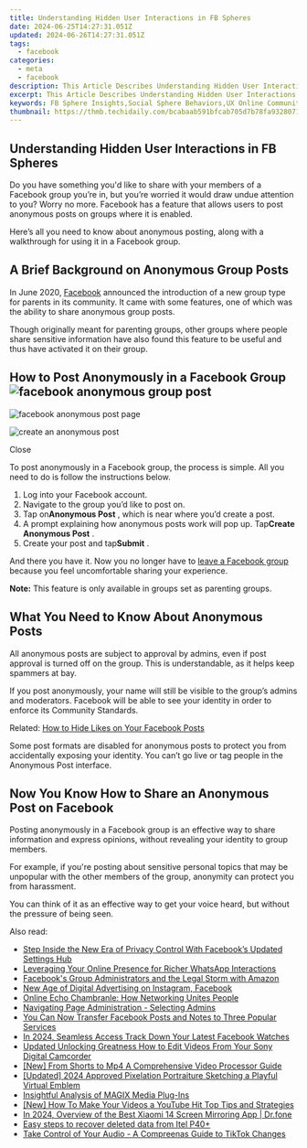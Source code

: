 ```yaml
---
title: Understanding Hidden User Interactions in FB Spheres
date: 2024-06-25T14:27:31.051Z
updated: 2024-06-26T14:27:31.051Z
tags:
  - facebook
categories:
  - meta
  - facebook
description: This Article Describes Understanding Hidden User Interactions in FB Spheres
excerpt: This Article Describes Understanding Hidden User Interactions in FB Spheres
keywords: FB Sphere Insights,Social Sphere Behaviors,UX Online Communities,Digital Group Dynamics,User Interaction Patterns,Hidden Social Features,Invisible Engagement Trends
thumbnail: https://thmb.techidaily.com/bcabaab591bfcab705d7b78fa9328071af132a2f5e82388216c0b539cc0ef7e4.jpg
---
```


## Understanding Hidden User Interactions in FB Spheres

 Do you have something you'd like to share with your members of a Facebook group you’re in, but you’re worried it would draw undue attention to you? Worry no more. Facebook has a feature that allows users to post anonymous posts on groups where it is enabled.

 Here’s all you need to know about anonymous posting, along with a walkthrough for using it in a Facebook group.

## A Brief Background on Anonymous Group Posts

 In June 2020, [Facebook](https://www.facebook.com/community/whats-new/new-parenting-group-type/) announced the introduction of a new group type for parents in its community. It came with some features, one of which was the ability to share anonymous group posts.

 Though originally meant for parenting groups, other groups where people share sensitive information have also found this feature to be useful and thus have activated it on their group.

## How to Post Anonymously in a Facebook Group ![facebook anonymous group post](https://static1.makeuseofimages.com/wordpress/wp-content/uploads/2021/07/facebook-group-anonymous-post-homepage.jpg)

![facebook anonymous post page](https://static1.makeuseofimages.com/wordpress/wp-content/uploads/2021/07/facebook-group-anonymous-post.jpg)

![create an anonymous post](https://static1.makeuseofimages.com/wordpress/wp-content/uploads/2021/07/facebook-group-anonymous-post-post.jpg)

Close

 To post anonymously in a Facebook group, the process is simple. All you need to do is follow the instructions below.

1. Log into your Facebook account.
2. Navigate to the group you’d like to post on.
3. Tap on**Anonymous Post** , which is near where you’d create a post.
4. A prompt explaining how anonymous posts work will pop up. Tap**Create Anonymous Post** .
5. Create your post and tap**Submit** .

 And there you have it. Now you no longer have to [leave a Facebook group](https://www.makeuseof.com/how-to-leave-a-facebook-group/) because you feel uncomfortable sharing your experience.

**Note:** This feature is only available in groups set as parenting groups.

## What You Need to Know About Anonymous Posts

 All anonymous posts are subject to approval by admins, even if post approval is turned off on the group. This is understandable, as it helps keep spammers at bay.

 If you post anonymously, your name will still be visible to the group’s admins and moderators. Facebook will be able to see your identity in order to enforce its Community Standards.

 Related: [How to Hide Likes on Your Facebook Posts](https://www.makeuseof.com/how-to-hide-facebook-likes/)

 Some post formats are disabled for anonymous posts to protect you from accidentally exposing your identity. You can’t go live or tag people in the Anonymous Post interface.

## Now You Know How to Share an Anonymous Post on Facebook

 Posting anonymously in a Facebook group is an effective way to share information and express opinions, without revealing your identity to group members.

 For example, if you're posting about sensitive personal topics that may be unpopular with the other members of the group, anonymity can protect you from harassment.

 You can think of it as an effective way to get your voice heard, but without the pressure of being seen.


<ins class="adsbygoogle"
     style="display:block"
     data-ad-format="autorelaxed"
     data-ad-client="ca-pub-7571918770474297"
     data-ad-slot="1223367746"></ins>



<ins class="adsbygoogle"
     style="display:block"
     data-ad-client="ca-pub-7571918770474297"
     data-ad-slot="8358498916"
     data-ad-format="auto"
     data-full-width-responsive="true"></ins>

<span class="atpl-alsoreadstyle">Also read:</span>
<div><ul>
<li><a href="https://facebook.techidaily.com/step-inside-the-new-era-of-privacy-control-with-facebooks-updated-settings-hub/"><u>Step Inside the New Era of Privacy Control With Facebook’s Updated Settings Hub</u></a></li>
<li><a href="https://facebook.techidaily.com/leveraging-your-online-presence-for-richer-whatsapp-interactions/"><u>Leveraging Your Online Presence for Richer WhatsApp Interactions</u></a></li>
<li><a href="https://facebook.techidaily.com/facebooks-group-administrators-and-the-legal-storm-with-amazon/"><u>Facebook's Group Administrators and the Legal Storm with Amazon</u></a></li>
<li><a href="https://facebook.techidaily.com/new-age-of-digital-advertising-on-instagram-facebook/"><u>New Age of Digital Advertising on Instagram, Facebook</u></a></li>
<li><a href="https://facebook.techidaily.com/online-echo-chambranle-how-networking-unites-people/"><u>Online Echo Chambranle: How Networking Unites People</u></a></li>
<li><a href="https://facebook.techidaily.com/navigating-page-administration-selecting-admins/"><u>Navigating Page Administration - Selecting Admins</u></a></li>
<li><a href="https://facebook.techidaily.com/you-can-now-transfer-facebook-posts-and-notes-to-three-popular-services/"><u>You Can Now Transfer Facebook Posts and Notes to Three Popular Services</u></a></li>
<li><a href="https://facebook-video-content.techidaily.com/in-2024-seamless-access-track-down-your-latest-facebook-watches/"><u>In 2024, Seamless Access  Track Down Your Latest Facebook Watches</u></a></li>
<li><a href="https://video-ai-editor.techidaily.com/updated-unlocking-greatness-how-to-edit-videos-from-your-sony-digital-camcorder/"><u>Updated Unlocking Greatness How to Edit Videos From Your Sony Digital Camcorder</u></a></li>
<li><a href="https://youtube-help.techidaily.com/new-from-shorts-to-mp4-a-comprehensive-video-processor-guide/"><u>[New] From Shorts to Mp4  A Comprehensive Video Processor Guide</u></a></li>
<li><a href="https://facebook-video-content.techidaily.com/updated-2024-approved-pixelation-portraiture-sketching-a-playful-virtual-emblem/"><u>[Updated] 2024 Approved  Pixelation Portraiture  Sketching a Playful Virtual Emblem</u></a></li>
<li><a href="https://extra-hints.techidaily.com/insightful-analysis-of-magix-media-plug-ins/"><u>Insightful Analysis of MAGIX Media Plug-Ins</u></a></li>
<li><a href="https://youtube-stream.techidaily.com/new-how-to-make-your-videos-a-youtube-hit-top-tips-and-strategies/"><u>[New] How To Make Your Videos a YouTube Hit  Top Tips and Strategies</u></a></li>
<li><a href="https://screen-mirror.techidaily.com/in-2024-overview-of-the-best-xiaomi-14-screen-mirroring-app-drfone-by-drfone-android/"><u>In 2024, Overview of the Best Xiaomi 14 Screen Mirroring App | Dr.fone</u></a></li>
<li><a href="https://phone-solutions.techidaily.com/easy-steps-to-recover-deleted-data-from-itel-p40plus-by-fonelab-android-recover-data/"><u>Easy steps to recover deleted data from Itel P40+</u></a></li>
<li><a href="https://tiktok-clips.techidaily.com/take-control-of-your-audio-a-compreenas-guide-to-tiktok-changes/"><u>Take Control of Your Audio - A Compreenas Guide to TikTok Changes</u></a></li>
</ul></div>
